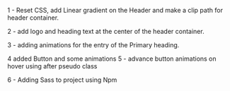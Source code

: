 1 - Reset CSS, add Linear gradient on the Header and make a clip path for header container.

2 - add logo and heading text at the center of the header container.

3 - adding animations for the entry of the Primary heading.

<!-- ***** backface-visibility: hidden; *********** -->

4 added Button and some animations
5 - advance button animations on hover using after pseudo class

<!-- ***********   animation-fill-mode: backwards;  ********* -->

6 - Adding Sass to project using Npm
